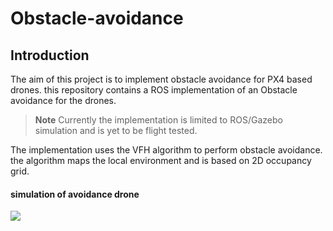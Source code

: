 # Obstacle-avoidance

## Introduction

The aim of this project is to implement obstacle avoidance for PX4 based drones. this repository contains a ROS implementation of an Obstacle avoidance for the drones. 

> **Note** Currently the implementation is limited to  ROS/Gazebo simulation and is yet to be flight tested.

The implementation uses the VFH algorithm to perform obstacle avoidance. the algorithm maps the local environment and is based on 2D occupancy grid.

#### simulation of avoidance drone

![](resources/avoidance_simulation.gif)


